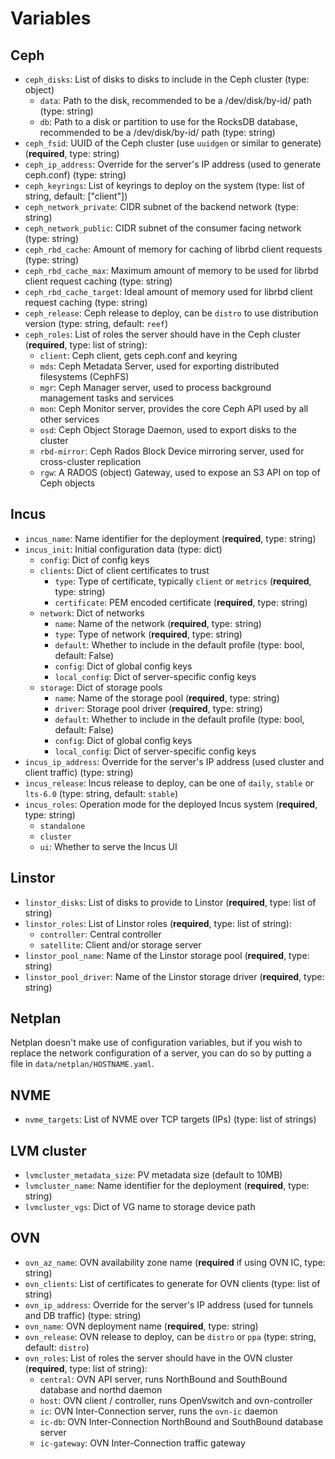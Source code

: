 # Variables
## Ceph

 - `ceph_disks`: List of disks to disks to include in the Ceph cluster (type: object)
   - `data`: Path to the disk, recommended to be a /dev/disk/by-id/ path (type: string)
   - `db`: Path to a disk or partition to use for the RocksDB database, recommended to be a /dev/disk/by-id/ path (type: string)
 - `ceph_fsid`: UUID of the Ceph cluster (use `uuidgen` or similar to generate) (**required**, type: string)
 - `ceph_ip_address`: Override for the server's IP address (used to generate ceph.conf) (type: string)
 - `ceph_keyrings`: List of keyrings to deploy on the system (type: list of string, default: ["client"])
 - `ceph_network_private`: CIDR subnet of the backend network (type: string)
 - `ceph_network_public`: CIDR subnet of the consumer facing network (type: string)
 - `ceph_rbd_cache`: Amount of memory for caching of librbd client requests (type: string)
 - `ceph_rbd_cache_max`: Maximum amount of memory to be used for librbd client request caching (type: string)
 - `ceph_rbd_cache_target`: Ideal amount of memory used for librbd client request caching (type: string)
 - `ceph_release`: Ceph release to deploy, can be `distro` to use distribution version (type: string, default: `reef`)
 - `ceph_roles`: List of roles the server should have in the Ceph cluster (**required**, type: list of string):
   - `client`: Ceph client, gets ceph.conf and keyring
   - `mds`: Ceph Metadata Server, used for exporting distributed filesystems (CephFS)
   - `mgr`: Ceph Manager server, used to process background management tasks and services
   - `mon`: Ceph Monitor server, provides the core Ceph API used by all other services
   - `osd`: Ceph Object Storage Daemon, used to export disks to the cluster
   - `rbd-mirror`: Ceph Rados Block Device mirroring server, used for cross-cluster replication
   - `rgw`: A RADOS (object) Gateway, used to expose an S3 API on top of Ceph objects

## Incus
 - `incus_name`: Name identifier for the deployment (**required**, type: string)
 - `incus_init`: Initial configuration data (type: dict)
   - `config`: Dict of config keys
   - `clients`: Dict of client certificates to trust
     - `type`: Type of certificate, typically `client` or `metrics` (**required**, type: string)
     - `certificate`: PEM encoded certificate (**required**, type: string)
   - `network`: Dict of networks
     - `name`: Name of the network (**required**, type: string)
     - `type`: Type of network (**required**, type: string)
     - `default`: Whether to include in the default profile (type: bool, default: False)
     - `config`: Dict of global config keys
     - `local_config`: Dict of server-specific config keys
   - `storage`: Dict of storage pools
     - `name`: Name of the storage pool (**required**, type: string)
     - `driver`: Storage pool driver (**required**, type: string)
     - `default`: Whether to include in the default profile (type: bool, default: False)
     - `config`: Dict of global config keys
     - `local_config`: Dict of server-specific config keys
 - `incus_ip_address`: Override for the server's IP address (used cluster and client traffic) (type: string)
 - `incus_release`: Incus release to deploy, can be one of `daily`, `stable` or `lts-6.0` (type: string, default: `stable`)
 - `incus_roles`: Operation mode for the deployed Incus system (**required**, type: string)
   - `standalone`
   - `cluster`
   - `ui`: Whether to serve the Incus UI

## Linstor

 - `linstor_disks`: List of disks to provide to Linstor (**required**, type: list of string)
 - `linstor_roles`: List of Linstor roles (**required**, type: list of string):
   - `controller`: Central controller
   - `satellite`: Client and/or storage server
 - `linstor_pool_name`: Name of the Linstor storage pool (**required**, type: string)
 - `linstor_pool_driver`: Name of the Linstor storage driver (**required**, type: string)

## Netplan
Netplan doesn't make use of configuration variables, but if you wish to replace the network configuration of a server, you can do so by putting a file in `data/netplan/HOSTNAME.yaml`.

## NVME
 - `nvme_targets`: List of NVME over TCP targets (IPs) (type: list of strings)

## LVM cluster
 - `lvmcluster_metadata_size`: PV metadata size (default to 10MB)
 - `lvmcluster_name`: Name identifier for the deployment (**required**, type: string)
 - `lvmcluster_vgs`: Dict of VG name to storage device path

## OVN

 - `ovn_az_name`: OVN availability zone name (**required** if using OVN IC, type: string)
 - `ovn_clients`: List of certificates to generate for OVN clients (type: list of string)
 - `ovn_ip_address`: Override for the server's IP address (used for tunnels and DB traffic) (type: string)
 - `ovn_name`: OVN deployment name (**required**, type: string)
 - `ovn_release`: OVN release to deploy, can be `distro` or `ppa` (type: string, default: `distro`)
 - `ovn_roles`: List of roles the server should have in the OVN cluster (**required**, type: list of string):
   - `central`: OVN API server, runs NorthBound and SouthBound database and northd daemon
   - `host`: OVN client / controller, runs OpenVswitch and ovn-controller
   - `ic`: OVN Inter-Connection server, runs the `ovn-ic` daemon
   - `ic-db`: OVN Inter-Connection NorthBound and SouthBound database server
   - `ic-gateway`: OVN Inter-Connection traffic gateway
